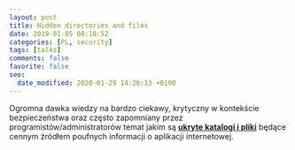 ```yaml
---
layout: post
title: Hidden directories and files
date: 2019-01-05 00:10:52
categories: [PL, security]
tags: [talks]
comments: false
favorite: false
seo:
  date_modified: 2020-01-29 14:26:13 +0100
---
```


Ogromna dawka wiedzy na bardzo ciekawy, krytyczny w kontekście bezpieczeństwa oraz często zapomniany przez programistów/administratorów temat jakim są <a href="https://medium.com/@_bl4de/hidden-directories-and-files-as-a-source-of-sensitive-information-about-web-application-84e5c534e5ad" target="_blank"><b>ukryte katalogi i pliki</b></a> będące cennym źródłem poufnych informacji o aplikacji internetowej.
